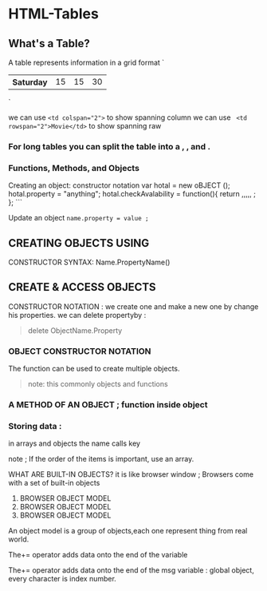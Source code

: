 # HTML-Tables
## What's a Table?
A table represents information in a grid format
`<table>
<tr>
<th scope="col">Saturday</th>
<td>15</td>
<td>15</td>
<td>30</td>
</tr>
</table> `

we can use ```<td colspan="2">``` to show spanning column
we can use ``` <td rowspan="2">Movie</td>``` to show spanning raw

### For long tables you can split the table into a <thead>, <tbody>, and <tfoot>.





### Functions, Methods, and Objects
Creating an object: constructor notation 
    var hotal = new oBJECT ();
    hotal.property = "anything";
    hotal.checkAvalability = function(){
    return ,,,,, ;
    }; ``` 

Update an object 
``` name.property = value ; ```

## CREATING OBJECTS USING
CONSTRUCTOR SYNTAX: Name.PropertyName()

## CREATE & ACCESS OBJECTS
CONSTRUCTOR NOTATION : we create one and make a new one by change his properties.
we can delete propertyby : 
> delete ObjectName.Property


### OBJECT CONSTRUCTOR NOTATION

The function can be used to create multiple objects.

> note: this commonly objects and functions


### A METHOD OF AN OBJECT ; function inside object 

### **Storing data** : 
in arrays and objects the name calls key 

note ; If the order of the items is important, use an array.


WHAT ARE BUILT-IN OBJECTS?
it is like browser window ; Browsers come with a set of built-in objects
1. BROWSER OBJECT MODEL
2. BROWSER OBJECT MODEL
3. BROWSER OBJECT MODEL

An object model is a group of objects,each one represent thing from real world.

The+= operator adds data onto
the end of the variable


The+= operator adds data onto
the end of the msg variable : global object,
every character is index number.